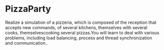 # PizzaParty
Realize a simulation of a pizzeria, which is composed of the reception that accepts new commands, of several kitchens, themselves with several cooks, themselvescooking several pizzas.You will learn to deal with various problems, including load balancing, process and thread synchronization and communication..
